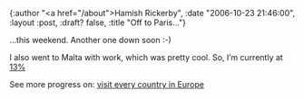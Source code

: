 {:author "<a href=\"/about\">Hamish Rickerby</a>", :date "2006-10-23 21:46:00", :layout :post, :draft? false, :title "Off to Paris..."}

<div><div><p>...this weekend.  Another one down soon :-)</p>	<p>I also went to Malta with work, which was pretty cool.  So, I&#8217;m currently at <a href="http://www.listsofbests.com/list/7915/compare/rickerbh">13%</a></p></div><div>See more progress on: <a href="http://www.43things.com/people/progress/rickerbh?on=2120340">visit every country in Europe</a></div></div>
